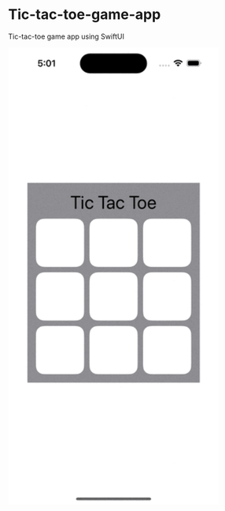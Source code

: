 # Tic-tac-toe-game-app
Tic-tac-toe game app using SwiftUI

<!--![Tic-tac-toe-demo](Tic-tac-toe-demo.gif)-->


<img src="Tic-tac-toe-demo.gif" width="428" height="926" alt="Tic-tac-toe-demo"/>
